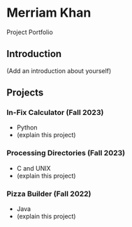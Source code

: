 # Merriam Khan
Project Portfolio

## Introduction
(Add an introduction about yourself)

## Projects
### In-Fix Calculator (Fall 2023)
- Python
- (explain this project)
### Processing Directories (Fall 2023)
- C and UNIX
- (explain this project)
### Pizza Builder (Fall 2022)
- Java
- (explain this project)
